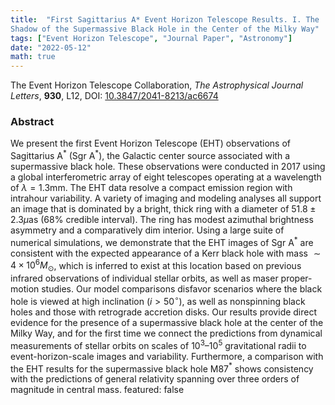 ```yaml
---
title:  "First Sagittarius A* Event Horizon Telescope Results. I. The
Shadow of the Supermassive Black Hole in the Center of the Milky Way"
tags: ["Event Horizon Telescope", "Journal Paper", "Astronomy"]
date: "2022-05-12"
math: true
---
```


The Event Horizon Telescope Collaboration,
*The Astrophysical Journal Letters*, **930**, L12, 
DOI:
<a href="https://doi.org/10.3847/2041-8213/ac6674"
  target="_blank" rel="noopener">10.3847/2041-8213/ac6674</a>


### Abstract

We present the first Event Horizon Telescope (EHT) observations of Sagittarius A$^\ast$ (Sgr A$^\ast$), the Galactic center source associated with a supermassive black hole. These observations were conducted in 2017 using a global interferometric array of eight telescopes operating at a wavelength of $\lambda = 1.3 \mathrm{mm}$. The EHT data resolve a compact emission region with intrahour variability. A variety of imaging and modeling analyses all support an image that is dominated by a bright, thick ring with a diameter of $51.8 \pm 2.3 \mu\mathrm{as}$ (68\% credible interval). The ring has modest azimuthal brightness asymmetry and a comparatively dim interior. Using a large suite of numerical simulations, we demonstrate that the EHT images of Sgr A$^\ast$ are consistent with the expected appearance of a Kerr black hole with mass $\sim 4 \times 10^6 M_\odot$, which is inferred to exist at this location based on previous infrared observations of individual stellar orbits, as well as maser proper-motion studies. Our model comparisons disfavor scenarios where the black hole is viewed at high inclination ($i > 50^\circ$), as well as nonspinning black holes and those with retrograde accretion disks. Our results provide direct evidence for the presence of a supermassive black hole at the center of the Milky Way, and for the first time we connect the predictions from dynamical measurements of stellar orbits on scales of $10^3–10^5$ gravitational radii to event-horizon-scale images and variability. Furthermore, a comparison with the EHT results for the supermassive black hole M87$^\ast$ shows consistency with the predictions of general relativity spanning over three orders of magnitude in central mass.
featured: false


